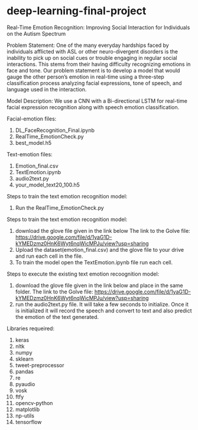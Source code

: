 # deep-learning-final-project
Real-Time Emotion Recognition: Improving Social Interaction for Individuals on the Autism Spectrum

Problem Statement:
One of the many everyday hardships faced by
individuals afflicted with ASL or other
neuro-divergent disorders is the inability to pick
up on social cues or trouble engaging in regular
social interactions. This stems from their having
difficulty recognizing emotions in face and tone.
Our problem statement is to develop a model that
would gauge the other person’s emotion in
real-time using a three-step classification process
analyzing facial expressions, tone of speech, and
language used in the interaction.

Model Description:
We use a CNN with a Bi-directional
LSTM for real-time facial expression recognition
along with speech emotion classification.



Facial-emotion files:
   1. DL_FaceRecognition_Final.ipynb
   2. RealTime_EmotionCheck.py
   3. best_model.h5

Text-emotion files:
   1. Emotion_final.csv
   2. TextEmotion.ipynb
   3. audio2text.py
   4. your_model_text20_100.h5
   
Steps to train the text emotion recognition model:   
1. Run the RealTime_EmotionCheck.py

Steps to train the text emotion recognition model:
1. download the glove file given in the link below
   The link to the Golve file: https://drive.google.com/file/d/1yaG1D-kYMEDzmz0HnK6Wyt6nqWicMPJu/view?usp=sharing
2. Upload the dataset(emotion_final.csv) and the glove file to your drive and run each cell in the file.
3. To train the model open the TextEmotion.ipynb file run each cell.


Steps to execute the existing text emotion recoognition model:
1. download the glove file given in the link below and place in the same folder.
   The link to the Golve file: https://drive.google.com/file/d/1yaG1D-kYMEDzmz0HnK6Wyt6nqWicMPJu/view?usp=sharing
2.  run the audio2text.py file. It will take a few seconds to initialize. Once it is initialized it will record the speech and convert to text and also predict the emotion of the text       generated.

Libraries requeired:
1. keras
2. nltk
3. numpy
4. sklearn
5. tweet-preprocessor
6. pandas
7. re
8. pyaudio
9. vosk
10. ftfy
11. opencv-python
12. matplotlib
13. np-utils
14. tensorflow
